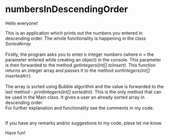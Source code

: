 # numbersInDescendingOrder

Hello everyone!

This is an application which prints out the numbers you entered in descending order. The whole functionality is happening in the class 
<i>SortedArray.</i><br><br>
Firstly, the program asks you to enter n integer numbers (where n = the parameter entered while creating an object) in the console.
This parameter is then forwarded to the method <i>getIntegers(int[] toInsert).</i> This function returns an integer array and passes it 
to the method <i>sortIntegers(int[] insertedArr).</i><br><br>
The array is sorted using Bubble algorithm and the value is forwarded to the last method - <i>printIntegers(int[] sortedInt).</i>
This is the only method that can be used in the Main class. It gives a user an already sorted array in descending order.<br>
For further explanation and functionality see the comments in my code.<br><br>


If you have any remarks and/or suggestions to my code, plese let me know.

Have fun!
